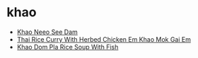 # khao

 * [Khao Neeo See Dam](../../index/k/khao-neeo-see-dam-14434.json)
 * [Thai Rice Curry With Herbed Chicken Em Khao Mok Gai Em](../../index/t/thai-rice-curry-with-herbed-chicken-em-khao-mok-gai-em-355289.json)
 * [Khao Dom Pla Rice Soup With Fish](../../index/k/khao-dom-pla-rice-soup-with-fish.json)
